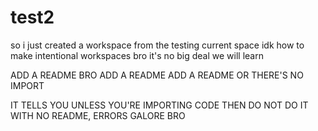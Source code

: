 # test2

so i just created a workspace from the testing current space
idk how to make intentional workspaces bro it's no big deal we will learn

ADD A README BRO ADD A README ADD A README OR THERE'S NO IMPORT

IT TELLS YOU UNLESS YOU'RE IMPORTING CODE THEN DO NOT DO IT WITH NO README, ERRORS GALORE BRO